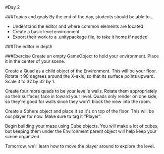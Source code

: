 #Day 2

###Topics and goals
By the end of the day, students should be able to...
- Understand the editor and where common elements are located
- Create a basic level environment
- Export their work to a .unitypackage file, to take it home if needed

###The editor in depth

###Exercise
Create an empty GameObject to hold your environment. Place it in the center of your scene.

Create a Quad as a child object of the Environment. This will be your floor. Rotate it 90 degrees around the X-axis, so that its surface points upward. Scale it to 32 by 32 by 1.

Create four more quads to be your level's walls. Rotate them appropriately so their surfaces face in toward your level. Quads only render on one side, so they're good for walls since they won't block the view into the room.

Create a Sphere object and place it so it's on top of the floor. This will be our player for now. Make sure to tag it "Player".

Begin building your maze using Cube objects. You will make a lot of cubes, but keeping them under the Environment parent object will help keep your scene organized.

Tomorrow, we'll learn how to move the player around to explore the level.